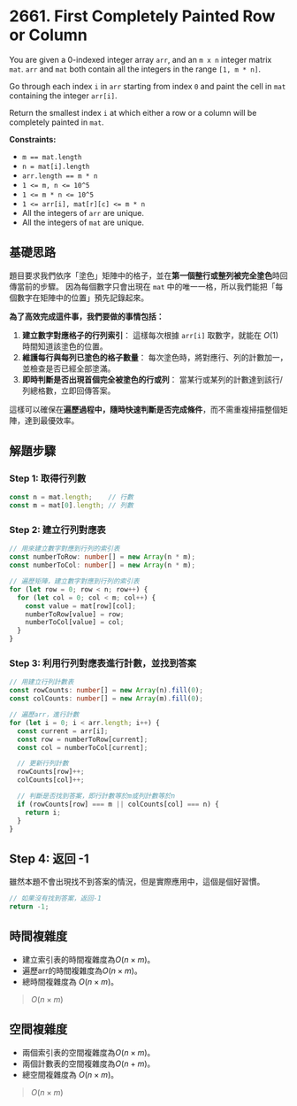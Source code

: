 # 2661. First Completely Painted Row or Column

You are given a 0-indexed integer array `arr`, and an `m x n` integer matrix `mat`. 
`arr` and `mat` both contain all the integers in the range `[1, m * n]`.

Go through each index `i` in `arr` starting from index `0` and 
paint the cell in `mat` containing the integer `arr[i]`.

Return the smallest index `i` at which either a row or a column will be completely painted in `mat`.

**Constraints:**

- `m == mat.length`
- `n = mat[i].length`
- `arr.length == m * n`
- `1 <= m, n <= 10^5`
- `1 <= m * n <= 10^5`
- `1 <= arr[i], mat[r][c] <= m * n`
- All the integers of `arr` are unique.
- All the integers of `mat` are unique.

## 基礎思路

題目要求我們依序「塗色」矩陣中的格子，並在**第一個整行或整列被完全塗色**時回傳當前的步驟。
因為每個數字只會出現在 `mat` 中的唯一一格，所以我們能把「每個數字在矩陣中的位置」預先記錄起來。

**為了高效完成這件事，我們要做的事情包括：**

1. **建立數字對應格子的行列索引**：
   這樣每次根據 `arr[i]` 取數字，就能在 $O(1)$ 時間知道該塗色的位置。
2. **維護每行與每列已塗色的格子數量**：
   每次塗色時，將對應行、列的計數加一，並檢查是否已經全部塗滿。
3. **即時判斷是否出現首個完全被塗色的行或列**：
   當某行或某列的計數達到該行/列總格數，立即回傳答案。

這樣可以確保在**遍歷過程中，隨時快速判斷是否完成條件**，而不需重複掃描整個矩陣，達到最優效率。

## 解題步驟

### Step 1: 取得行列數

```typescript
const n = mat.length;    // 行數
const m = mat[0].length; // 列數
```

### Step 2: 建立行列對應表

```typescript
// 用來建立數字對應到行列的索引表
const numberToRow: number[] = new Array(n * m);
const numberToCol: number[] = new Array(n * m);

// 遍歷矩陣，建立數字對應到行列的索引表
for (let row = 0; row < n; row++) {
  for (let col = 0; col < m; col++) {
    const value = mat[row][col];
    numberToRow[value] = row;
    numberToCol[value] = col;
  }
}
```

### Step 3: 利用行列對應表進行計數，並找到答案

```typescript
// 用建立行列計數表
const rowCounts: number[] = new Array(n).fill(0);
const colCounts: number[] = new Array(m).fill(0);

// 遍歷arr，進行計數
for (let i = 0; i < arr.length; i++) {
  const current = arr[i];
  const row = numberToRow[current];
  const col = numberToCol[current];

  // 更新行列計數
  rowCounts[row]++;
  colCounts[col]++;

  // 判斷是否找到答案，即行計數等於m或列計數等於n
  if (rowCounts[row] === m || colCounts[col] === n) {
    return i;
  }
}
```

## Step 4: 返回 -1

雖然本題不會出現找不到答案的情況，但是實際應用中，這個是個好習慣。

```typescript
// 如果沒有找到答案，返回-1
return -1;
```

## 時間複雜度

- 建立索引表的時間複雜度為$O(n \times m)$。
- 遍歷arr的時間複雜度為$O(n \times m)$。
- 總時間複雜度為 $O(n \times m)$。

> $O(n \times m)$

## 空間複雜度

- 兩個索引表的空間複雜度為$O(n \times m)$。
- 兩個計數表的空間複雜度為$O(n + m)$。
- 總空間複雜度為 $O(n \times m)$。

> $O(n \times m)$
